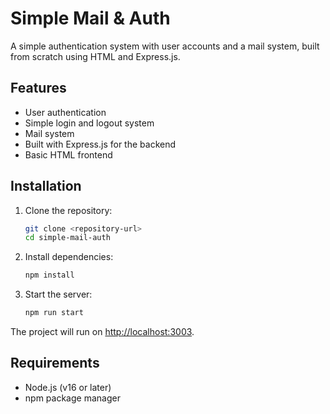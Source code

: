 # Simple Mail & Auth

A simple authentication system with user accounts and a mail system, built from scratch using HTML and Express.js.

## Features

- User authentication
- Simple login and logout system
- Mail system
- Built with Express.js for the backend
- Basic HTML frontend

## Installation

1. Clone the repository:
   ```sh
   git clone <repository-url>
   cd simple-mail-auth
   ```

2. Install dependencies:
   ```sh
   npm install
   ```

3. Start the server:
   ```sh
   npm run start
   ```

The project will run on [http://localhost:3003](http://localhost:3003).

## Requirements

- Node.js (v16 or later)
- npm package manager